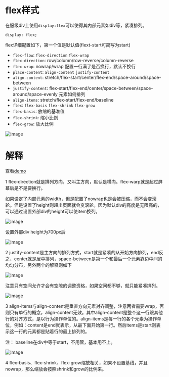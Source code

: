 # flex样式
在服级div上使用`display:flex`可以使得其内部元素如div等，紧凑排列。
```
display: flex;
```
flex详细配置如下，第一个值是默认值(flext-start可简写为start)
- `flex-flow`: `flex-direction` `flex-wrap`
- `flex-direction`: row/column/row-reverse/column-reverse
- `flex-wrap`: nowrap/wrap 配置一行满了是否换行，默认不换行
- `place-content`: `align-content` `justify-content`
- `align-content`: stretch/flex-start/center/flex-end/space-around/space-between
- `justify-content`: flex-start/flex-end/center/space-between/space-around/space-evenly 元素如何排列
- `align-items`: stretch/flex-start/flex-end/baseline
- `flex`: `flex-basis` `flex-shrink` `flex-grow`
- `flex-basis`: 放缩的基准值
- `flex-shrink`: 缩小比例
- `flex-grow`: 放大比例

![image](https://i.imgur.com/rFM1r26.png)
# 解释
查看[demo](./flex/flex-show.html)

1 flex-direction就是排列方向，又叫主方向，默认是横向。flex-warp就是超过屏幕后是不是要换行。

如果设定了内部元素的width，但是配置了nowrap也是会被压缩，而不会变滚轮。但是设置了height则超出页面就会变滚轮。因为默认div的高度是无限高的，可以通过设置外部div的height可以使item换列。

![image](https://i.imgur.com/z9Dq7RG.gif)

设置外部div height为700px后

![image](https://i.imgur.com/zzZ5Dyw.png)

2 justify-content是主方向的排列方式，start就是紧凑的从开始方向排列，end反之，center就是居中排列，space-between是第一个和最后一个元素靠边中间的均匀分布，另外两个的解释则如下

![image](https://i.imgur.com/3ofXZzM.png)

注意只有空间允许才会有空隙的调整资格，如果空间都不够，就只能紧凑排列。

![image](https://i.imgur.com/lKNFm8w.gif)

3 align-items与align-content是垂直方向元素对齐调整，注意两者需要wrap，否则只有单行的概念，align-content无效。其中align-content是整个这一行跟其他行的对齐方式，是以行为操作单位的。align-items是每一行的各个元素为操作单位，例如：content是end就表示，从最下面开始第一行。然后items是start则表示这一行的元素都是贴着行的最上排列的。

注： baseline在div中等于start，不用管，基本用不上。

![image](https://i.imgur.com/lUsXx1T.gif)

4 flex-basis、flex-shrink、flex-grow缩放相关，如果不设置基线，并且nowrap，那么缩放会按照shrink和grow的比例来。